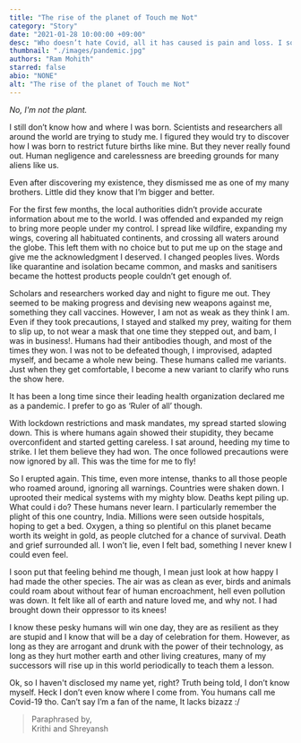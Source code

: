 ```yaml
---
title: "The rise of the planet of Touch me Not"
category: "Story"
date: "2021-01-28 10:00:00 +09:00"
desc: "Who doesn’t hate Covid, all it has caused is pain and loss. I sometimes wonder what did we ever do to deserve this. Well, if viruses could speak we might just have this answer…"
thumbnail: "./images/pandemic.jpg"
authors: "Ram Mohith"
starred: false
abio: "NONE"
alt: "The rise of the planet of Touch me Not"
---
```

*No, I'm not the plant.*

I still don’t know how and where I was born. Scientists and researchers all around the world are trying to study me. I figured they would try to discover how I was born to restrict future births like mine. But they never really found out. Human negligence and carelessness are breeding grounds for many aliens like us.  

Even after discovering my existence, they dismissed me as one of my many brothers. Little did they know that I’m bigger and better.

For the first few months, the local authorities didn’t provide accurate information about me to the world. I was offended and expanded my reign to bring more people under my control. I spread like wildfire, expanding my wings, covering all habituated continents, and crossing all waters around the globe. This left them with no choice but to put me up on the stage and give me the acknowledgment I deserved. I changed peoples lives. Words like quarantine and isolation became common, and masks and sanitisers became the hottest products people couldn’t get enough of.

Scholars and researchers worked day and night to figure me out. They seemed to be making progress and devising new weapons against me, something they call vaccines. However, I am not as weak as they think I am. Even if they took precautions, I stayed and stalked my prey, waiting for them to slip up, to not wear a mask that one time they stepped out, and bam, I was in business!. Humans had their antibodies though, and most of the times they won. I was not to be defeated though, I improvised, adapted myself, and became a whole new being. These humans called me variants. Just when they get comfortable, I become a new variant to clarify who runs the show here.

It has been a long time since their leading health organization declared me as a pandemic. I prefer to go as ‘Ruler of all’ though.

With lockdown restrictions and mask mandates, my spread started slowing down. This is where humans again showed their stupidity, they became overconfident and started getting careless. I sat around, heeding my time to strike. I let them believe they had won. The once followed precautions were now ignored by all. This was the time for me to fly!

So I erupted again. This time, even more intense, thanks to all those people who roamed around, ignoring all warnings. Countries were shaken down. I uprooted their medical systems with my mighty blow. Deaths kept piling up. What could i do? These humans never learn. I particularly remember the plight of this one country, India. Millions were seen outside hospitals, hoping to get a bed. Oxygen, a thing so plentiful on this planet became worth its weight in gold, as people clutched for a chance of survival. Death and grief surrounded all. I won’t lie, even I felt bad, something I never knew I could even feel. 

I soon put that feeling behind me though, I mean just look at how happy I had made the other species. The air was as clean as ever, birds and animals could roam about without fear of human encroachment, hell even pollution was down. It felt like all of earth and nature loved me, and why not. I had brought down their oppressor to its knees!

I know these pesky humans will win one day, they are as resilient as they are stupid and I know that will be a day of celebration for them. However,  as long as they are arrogant and drunk with the power of their technology, as long as they hurt mother earth and other living creatures, many of my successors will rise up in this world periodically to teach them a lesson. 

Ok, so I haven't disclosed my name yet, right? Truth being told, I don’t know myself. Heck I don’t even know where I come from. You humans call me Covid-19 tho. Can’t say I’m a fan of the name, It lacks bizazz :/

> Paraphrased by,                     
  Krithi and Shreyansh